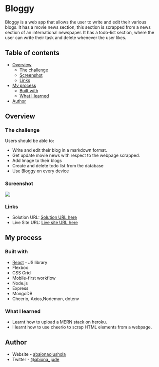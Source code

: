 # Bloggy

Bloggy is a web app that allows the user to write and edit their various blogs. 
It has a movie news section, this section is scrapped from a news section of an international newspaper. 
It has a todo-list section, where the user can write their task and delete whenever the user likes.


## Table of contents

- [Overview](#overview)
  - [The challenge](#the-challenge)
  - [Screenshot](#screenshot)
  - [Links](#links)
- [My process](#my-process)
  - [Built with](#built-with)
  - [What I learned](#what-i-learned)
- [Author](#author)



## Overview

### The challenge

Users should be able to:

- Write and edit their blog in a markdown format.
- Get update movie news with respect to the webpage scrapped.
- Add Image to their blogs
- Create and delete todo list from the database
- Use Bloggy on every device


### Screenshot

![](./screenshot.jpg)


### Links

- Solution URL: [Solution URL here](https://github.com/Abiona-0lushola-Jude/bloogy2)
- Live Site URL: [Live site URL here](https://murmuring-wildwood-53695.herokuapp.com)

## My process

### Built with


 - [React](https://reactjs.org/) - JS library
 - Flexbox
 - CSS Grid
 - Mobile-first workflow
 - Node.js
 - Express
 - MongoDB
 - Cheerio, Axios,Nodemon, dotenv


### What I learned

 - Learnt how to upload a MERN stack on heroku. 
 - I learnt how to use cheerio to scrap HTML elements from a webpage.


## Author

- Website - [abaionaolushola](https://abiona.netlify.app/)
- Twitter - [@abiona_jude](https://www.twitter.com/abiona_jude)

